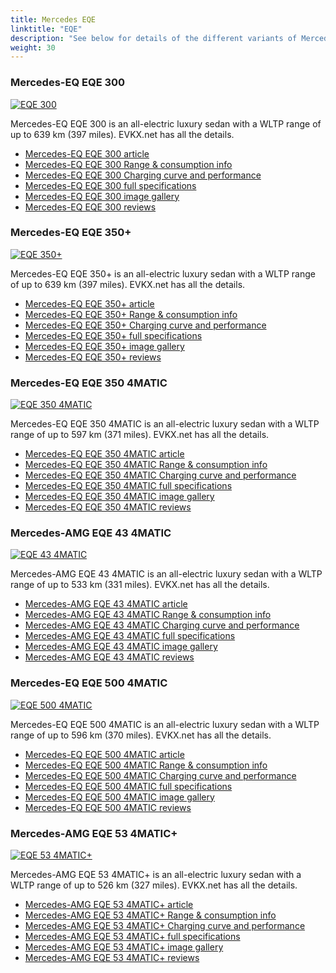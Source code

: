 ```yaml
---
title: Mercedes EQE
linktitle: "EQE"
description: "See below for details of the different variants of Mercedes EQE"
weight: 30
---
```

### Mercedes-EQ EQE 300

<a href="eqe_300/"><img src="https://media.evkx.net/multimedia/models/mercedes/eqe/eqe_300/main_1_st.jpg" class="img-fluid" alt="EQE 300" ></a>

Mercedes-EQ EQE 300 is an all-electric luxury sedan with a WLTP range of up to 639 km (397 miles). EVKX.net has all the details. 

- [Mercedes-EQ EQE 300 article](eqe_300/)
- [Mercedes-EQ EQE 300 Range & consumption info](eqe_300/rangeandconsumption)
- [Mercedes-EQ EQE 300 Charging curve and performance](eqe_300/chargingcurve)
- [Mercedes-EQ EQE 300 full specifications](eqe_300/specifications)
- [Mercedes-EQ EQE 300 image gallery](eqe_300/gallery)
- [Mercedes-EQ EQE 300 reviews](eqe_300/reviews)

### Mercedes-EQ EQE 350+

<a href="eqe_350plus/"><img src="https://media.evkx.net/multimedia/models/mercedes/eqe/eqe_350plus/main_1_st.jpg" class="img-fluid" alt="EQE 350+" ></a>

Mercedes-EQ EQE 350+ is an all-electric luxury sedan with a WLTP range of up to 639 km (397 miles). EVKX.net has all the details. 

- [Mercedes-EQ EQE 350+ article](eqe_350plus/)
- [Mercedes-EQ EQE 350+ Range & consumption info](eqe_350plus/rangeandconsumption)
- [Mercedes-EQ EQE 350+ Charging curve and performance](eqe_350plus/chargingcurve)
- [Mercedes-EQ EQE 350+ full specifications](eqe_350plus/specifications)
- [Mercedes-EQ EQE 350+ image gallery](eqe_350plus/gallery)
- [Mercedes-EQ EQE 350+ reviews](eqe_350plus/reviews)

### Mercedes-EQ EQE 350 4MATIC

<a href="eqe_350_4matic/"><img src="https://media.evkx.net/multimedia/models/mercedes/eqe/eqe_350_4matic/main_1_st.jpg" class="img-fluid" alt="EQE 350 4MATIC" ></a>

Mercedes-EQ EQE 350 4MATIC is an all-electric luxury sedan with a WLTP range of up to 597 km (371 miles). EVKX.net has all the details. 

- [Mercedes-EQ EQE 350 4MATIC article](eqe_350_4matic/)
- [Mercedes-EQ EQE 350 4MATIC Range & consumption info](eqe_350_4matic/rangeandconsumption)
- [Mercedes-EQ EQE 350 4MATIC Charging curve and performance](eqe_350_4matic/chargingcurve)
- [Mercedes-EQ EQE 350 4MATIC full specifications](eqe_350_4matic/specifications)
- [Mercedes-EQ EQE 350 4MATIC image gallery](eqe_350_4matic/gallery)
- [Mercedes-EQ EQE 350 4MATIC reviews](eqe_350_4matic/reviews)

### Mercedes-AMG EQE 43 4MATIC

<a href="eqe_43_4matic/"><img src="https://media.evkx.net/multimedia/models/mercedes/eqe/eqe_43_4matic/main_1_st.jpg" class="img-fluid" alt="EQE 43 4MATIC" ></a>

Mercedes-AMG EQE 43 4MATIC is an all-electric luxury sedan with a WLTP range of up to 533 km (331 miles). EVKX.net has all the details. 

- [Mercedes-AMG EQE 43 4MATIC article](eqe_43_4matic/)
- [Mercedes-AMG EQE 43 4MATIC Range & consumption info](eqe_43_4matic/rangeandconsumption)
- [Mercedes-AMG EQE 43 4MATIC Charging curve and performance](eqe_43_4matic/chargingcurve)
- [Mercedes-AMG EQE 43 4MATIC full specifications](eqe_43_4matic/specifications)
- [Mercedes-AMG EQE 43 4MATIC image gallery](eqe_43_4matic/gallery)
- [Mercedes-AMG EQE 43 4MATIC reviews](eqe_43_4matic/reviews)

### Mercedes-EQ EQE 500 4MATIC

<a href="eqe_500_4matic/"><img src="https://media.evkx.net/multimedia/models/mercedes/eqe/eqe_500_4matic/main_1_st.jpg" class="img-fluid" alt="EQE 500 4MATIC" ></a>

Mercedes-EQ EQE 500 4MATIC is an all-electric luxury sedan with a WLTP range of up to 596 km (370 miles). EVKX.net has all the details. 

- [Mercedes-EQ EQE 500 4MATIC article](eqe_500_4matic/)
- [Mercedes-EQ EQE 500 4MATIC Range & consumption info](eqe_500_4matic/rangeandconsumption)
- [Mercedes-EQ EQE 500 4MATIC Charging curve and performance](eqe_500_4matic/chargingcurve)
- [Mercedes-EQ EQE 500 4MATIC full specifications](eqe_500_4matic/specifications)
- [Mercedes-EQ EQE 500 4MATIC image gallery](eqe_500_4matic/gallery)
- [Mercedes-EQ EQE 500 4MATIC reviews](eqe_500_4matic/reviews)

### Mercedes-AMG EQE 53 4MATIC+

<a href="eqe_53_4maticplus/"><img src="https://media.evkx.net/multimedia/models/mercedes/eqe/eqe_53_4maticplus/main_1_st.jpg" class="img-fluid" alt="EQE 53 4MATIC+" ></a>

Mercedes-AMG EQE 53 4MATIC+ is an all-electric luxury sedan with a WLTP range of up to 526 km (327 miles). EVKX.net has all the details. 

- [Mercedes-AMG EQE 53 4MATIC+ article](eqe_53_4maticplus/)
- [Mercedes-AMG EQE 53 4MATIC+ Range & consumption info](eqe_53_4maticplus/rangeandconsumption)
- [Mercedes-AMG EQE 53 4MATIC+ Charging curve and performance](eqe_53_4maticplus/chargingcurve)
- [Mercedes-AMG EQE 53 4MATIC+ full specifications](eqe_53_4maticplus/specifications)
- [Mercedes-AMG EQE 53 4MATIC+ image gallery](eqe_53_4maticplus/gallery)
- [Mercedes-AMG EQE 53 4MATIC+ reviews](eqe_53_4maticplus/reviews)

